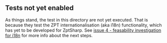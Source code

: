 ﻿## Tests not yet enabled
As things stand, the test in this directory are not yet executed.  That is because they test the ZPT
internationalisation (aka i18n) functionality, which has yet to be developed for ZptSharp.
See [issue 4 - feasability investigation for i18n] for more info about the next steps.

[issue 4 - feasability investigation for i18n]: https://github.com/csf-dev/ZPT-Sharp/issues/4
